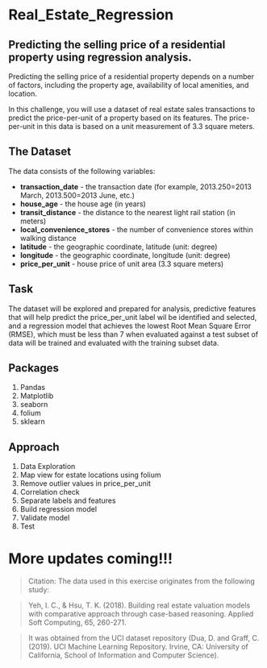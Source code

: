 # Real_Estate_Regression
## Predicting the selling price of a residential property using regression analysis.
Predicting the selling price of a residential property depends on a number of factors, including the property age, availability of local amenities, and location.

In this challenge, you will use a dataset of real estate sales transactions to predict the price-per-unit of a property based on its features. The price-per-unit in this data is based on a unit measurement of 3.3 square meters.

## The Dataset
The data consists of the following variables:

- **transaction_date** - the transaction date (for example, 2013.250=2013 March, 2013.500=2013 June, etc.)
- **house_age** - the house age (in years)
- **transit_distance** - the distance to the nearest light rail station (in meters)
- **local_convenience_stores** - the number of convenience stores within walking distance
- **latitude** - the geographic coordinate, latitude (unit: degree)
- **longitude** - the geographic coordinate, longitude (unit: degree)
- **price_per_unit** - house price of unit area (3.3 square meters)

## Task
The dataset will be explored and prepared for analysis, predictive features that will help predict the price_per_unit label wil be identified and selected, and a regression model that achieves the lowest Root Mean Square Error (RMSE), which must be less than 7 when evaluated against a test subset of data will be trained and evaluated with the training subset data.

## Packages
1. Pandas
2. Matplotlib
3. seaborn
4. folium
5. sklearn

## Approach
1. Data Exploration
2. Map view for estate locations using folium
3. Remove outlier values in price_per_unit
4. Correlation check
5. Separate labels and features
6. Build regression model
7. Validate model
8. Test

# More updates coming!!!


>Citation: The data used in this exercise originates from the following study:

>Yeh, I. C., & Hsu, T. K. (2018). Building real estate valuation models with comparative approach through case-based reasoning. Applied Soft Computing, 65, 260-271.

>It was obtained from the UCI dataset repository (Dua, D. and Graff, C. (2019). UCI Machine Learning Repository. Irvine, CA: University of California, School of Information and Computer Science).
